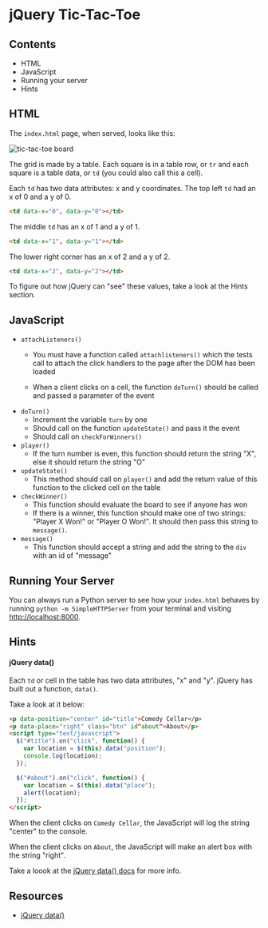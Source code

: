 # jQuery Tic-Tac-Toe

## Contents

* HTML
* JavaScript
* Running your server
* Hints

## HTML

The `index.html` page, when served, looks like this:

![tic-tac-toe board](https://s3-us-west-2.amazonaws.com/web-dev-readme-photos/js/jquery-tic-tac-toe-board)

The grid is made by a table. Each square is in a table row, or `tr` and each square is a table data, or `td` (you could also call this a cell).

Each `td` has two data attributes: x and y coordinates. The top left `td` had an x of 0 and a y of 0.

```html
<td data-x="0", data-y="0"></td>
```

The middle `td` has an x of 1 and a y of 1.

```html
<td data-x="1", data-y="1"></td>
```

The lower right corner has an x of 2 and a y of 2.

```html
<td data-x="2", data-y="2"></td>
```

To figure out how jQuery can "see" these values, take a look at the Hints section.

## JavaScript

* `attachListeners()`
  * You must have a function called `attachlisteners()` which the tests call to attach the click handlers to the page after the DOM has been loaded

  * When a client clicks on a cell, the function `doTurn()` should be called and passed a parameter of the event
* `doTurn()`
  * Increment the variable `turn` by one
  * Should call on the function `updateState()` and pass it the event
  * Should call on `checkForWinners()`
* `player()`
  * If the turn number is even, this function should return the string "X", else it should return the string "O"
* `updateState()`
  * This method should call on `player()` and add the return value of this function to the clicked cell on the table
* `checkWinner()`
  * This function should evaluate the board to see if anyone has won
  * If there is a winner, this function should make one of two strings: "Player X Won!" or "Player O Won!". It should then pass this string to `message()`.
* `message()`
  * This function should accept a string and add the string to the `div` with an id of "message" 

## Running Your Server

You can always run a Python server to see how your `index.html` behaves by running `python -m SimpleHTTPServer` from your terminal and visiting [http://localhost:8000](http://localhost:8000/).

## Hints

#### jQuery data()

Each `td` or cell in the table has two data attributes, "x" and "y". jQuery has built out a function, `data()`.

Take a look at it below:

```html
<p data-position="center" id="title">Comedy Cellar</p>
<p data-place="right" class="btn" id"about">About</p>
<script type="text/javascript">
  $("#title").on("click", function() {
    var location = $(this).data("position");
    console.log(location);
  });

  $("#about").on("click", function() {
    var location = $(this).data("place");
    alert(location);
  });
</script>
```

When the client clicks on `Comedy Cellar`, the JavaScript will log the string "center" to the console. 

When the client clicks on `About`, the JavaScript will make an alert box with the string "right".

Take a loook at the [jQuery data() docs](https://api.jquery.com/jquery.data/) for more info.

## Resources

* [jQuery data()](https://api.jquery.com/jquery.data/)
